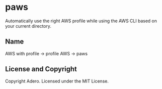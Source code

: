 # paws

Automatically use the right AWS profile while using the AWS CLI based on your
current directory.

## Name

AWS with profile -> profile AWS -> paws

## License and Copyright

Copyright Adero. Licensed under the MIT License.

